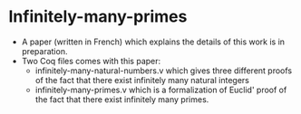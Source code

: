 # Infinitely-many-primes

* A paper (written in French) which explains the details of this work is in preparation.
* Two Coq files comes with this paper:
  * infinitely-many-natural-numbers.v which gives three different proofs of the fact that there exist infinitely many natural integers
  * infinitely-many-primes.v which is a formalization of Euclid' proof of the fact that there exist infinitely many primes.
